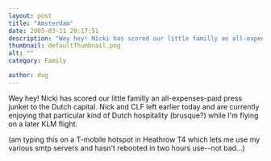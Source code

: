 ```yaml
---
layout: post
title: "Amsterdam"
date: 2005-03-11 20:17:51
description: "Wey hey! Nicki has scored our little familly an all-expenses-paid press junket to the Dutch capital. Nick and CLF left earlier today and are currently enjoying that particular kind of Dutch hospitality (brusque?) while I&#8217;m flying on a later KLM&#8230;"
thumbnail: defaultThumbnail.png
alt: ""
category: Family

author: dug
---
```


<p>Wey hey! Nicki has scored our little familly an all-expenses-paid press junket to the Dutch capital. Nick and <span class="caps">CLF </span>left earlier today and are currently enjoying that particular kind of Dutch hospitality (brusque?) while I'm flying on a later <span class="caps">KLM </span>flight.</p>

<p>(am typing this on a T-mobile hotspot in Heathrow T4 which lets me use my various smtp servers and hasn't rebooted in two hours use--not bad...)</p>
